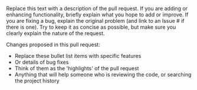 Replace this text with a description of the pull request. If you are adding or enhancing functionality, briefly explain what you hope to add or improve. If you are fixing a bug, explain the original problem (and link to an Issue # if there is one). Try to keep it as concise as possible, but make sure you clearly explain the nature of the request.

Changes proposed in this pull request:

- Replace these bullet list items with specific features
- Or details of bug fixes
- Think of them as the 'highlights' of the pull request
- Anything that will help someone who is reviewing the code, or searching the project history
